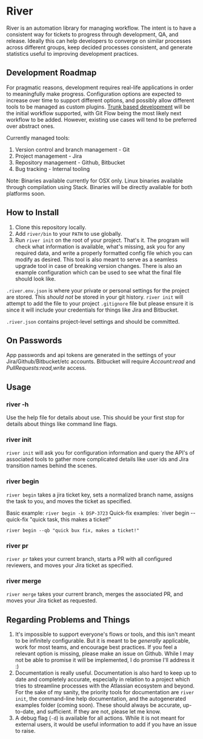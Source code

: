 # River

River is an automation library for managing workflow. The intent is to have a
consistent way for tickets to progress through development, QA, and release.
Ideally this can help developers to converge on similar processes across different
groups, keep decided processes consistent, and generate statistics useful to improving
development practices.

## Development Roadmap

For pragmatic reasons, development requires real-life applications in order to meaningfully make progress.
Configuration options are expected to increase over time to support different options, and possibly
allow different tools to be managed as custom plugins. [Trunk based development][tbd] will be the initial workflow supported,
with Git Flow being the most likely next workflow to be added. However, existing use cases will tend to be preferred over
abstract ones.

Currently managed tools:

1. Version control and branch management - Git
2. Project management - Jira
3. Repository management - Github, Bitbucket
4. Bug tracking - Internal tooling

Note: Binaries available currently for OSX only. Linux binaries available through compilation using Stack. Binaries will 
be directly available for both platforms soon. 

## How to Install

1. Clone this repository locally.
2. Add `river/bin` to your `PATH` to use globally.
3. Run `river init` on the root of your project. That's it. The program will check what information is available, what's missing, ask you for
   any required data, and write a properly formatted config file which you can modify as desired. This tool is also meant to serve
   as a seamless upgrade tool in case of breaking version changes. There is also an example
   configuration which can be used to see what the final file should look like.

`.river.env.json` is where your private or personal settings for the project are stored. This _should not_ be stored
in your git history. `river init` will attempt to add the file to your project `.gitignore` file but please ensure it is since
it will include your credentials for things like Jira and Bitbucket.

`.river.json` contains project-level settings and should be committed.

## On Passwords

App passwords and api tokens are generated in the settings of your
Jira/Github/Bitbucket/etc accounts. Bitbucket will require _Account:read_ and _PullRequests:read,write_ access.

## Usage

### river -h

Use the help file for details about use. This should be your first stop for details
about things like command line flags.

### river init

`river init` will ask you for configuration information and query the API's of
associated tools to gather more complicated details like user ids and Jira transition names
behind the scenes.

### river begin

`river begin` takes a jira ticket key, sets a normalized branch name,
assigns the task to you, and moves the ticket as specified.

Basic example: `river begin -k DSP-3723`
Quick-fix examples:
`river begin --quick-fix "quick task, this makes a ticket!"

`river begin --qb "quick bux fix, makes a ticket!"`

### river pr

`river pr` takes your current branch, starts a PR with all configured reviewers,
and moves your Jira ticket as specified.

### river merge

`river merge` takes your current branch, merges the associated PR, and moves your Jira ticket as requested.

## Regarding Problems and Things

1. It's impossible to support everyone's flows or tools, and this isn't meant to be
   infinitely configurable. But it is meant to be _generally_ applicable, work for most teams,
   and encourage best practices. If you feel a relevant option is missing, please make an
   issue on Github. While I may not be able to promise it will be implemented, I do promise
   I'll address it :)
2. Documentation is really useful. Documentation is also hard to keep up to date and completely accurate, especially
   in relation to a project which tries to streamline processes with the Atlassian ecosystem and beyond.
   For the sake of my sanity, the priority tools for documentation are `river init`, the command-line help documentation,
   and the autogenerated examples folder (coming soon). These should always be accurate, up-to-date, and sufficient. If
   they are not, please let me know.
3. A debug flag (`-d`) is available for all actions. While it is not meant for external users, it would
   be useful information to add if you have an issue to raise.

[tbd]: https://trunkbaseddevelopment.com/
